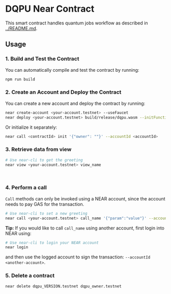 # DQPU Near Contract

This smart contract handles quantum jobs workflow as described in [../README.md](../README.md).


## Usage

### 1. Build and Test the Contract
You can automatically compile and test the contract by running:

```bash
npm run build
```

### 2. Create an Account and Deploy the Contract
You can create a new account and deploy the contract by running:

```bash
near create-account <your-account.testnet> --useFaucet
near deploy <your-account.testnet> build/release/dqpu.wasm --initFunction init --initArgs '{"owner": "dqpu_owner.testnet"}'
```

Or initialize it separately:

```bash
near call <contractId> init '{"owner": ""}' --accountId <accountId>
```

### 3. Retrieve data from view

```bash
# Use near-cli to get the greeting
near view <your-account.testnet> view_name
```

<br />

### 4. Perform a call

`Call` methods can only be invoked using a NEAR account, since the account needs to pay GAS for the transaction.

```bash
# Use near-cli to set a new greeting
near call <your-account.testnet> call_name '{"param":"value"}' --accountId <your-account.testnet>
```

**Tip:** If you would like to call `call_name` using another account, first login into NEAR using:

```bash
# Use near-cli to login your NEAR account
near login
```

and then use the logged account to sign the transaction: `--accountId <another-account>`.



### 5. Delete a contract

```
near delete dqpu_VERSION.testnet dqpu_owner.testnet
```